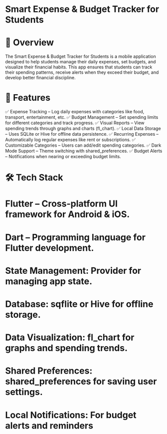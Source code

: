 # Smart Expense & Budget Tracker for Students
# 📌 Overview
The Smart Expense & Budget Tracker for Students is a mobile application designed to help students manage their daily expenses, set budgets, and visualize their financial habits. This app ensures that students can track their spending patterns, receive alerts when they exceed their budget, and develop better financial discipline.

# 🚀 Features
✅ Expense Tracking – Log daily expenses with categories like food, transport, entertainment, etc.
✅ Budget Management – Set spending limits for different categories and track progress.
✅ Visual Reports – View spending trends through graphs and charts (fl_chart).
✅ Local Data Storage – Uses SQLite or Hive for offline data persistence.
✅ Recurring Expenses – Automatically log regular expenses like rent or subscriptions.
✅ Customizable Categories – Users can add/edit spending categories.
✅ Dark Mode Support – Theme switching with shared_preferences.
✅ Budget Alerts – Notifications when nearing or exceeding budget limits.

# 🛠️ Tech Stack
# Flutter –  Cross-platform UI framework for Android & iOS.
# Dart – Programming language for Flutter development.
# State Management: Provider for managing app state.
# Database: sqflite or Hive for offline storage.
# Data Visualization: fl_chart for graphs and spending trends.
# Shared Preferences: shared_preferences for saving user settings.
# Local Notifications: For budget alerts and reminders
